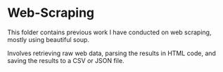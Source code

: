 # Web-Scraping
This folder contains previous work I have conducted on web scraping, mostly using beautiful soup.

Involves retrieving raw web data, parsing the results in HTML code, and saving the results to a CSV or JSON file.
